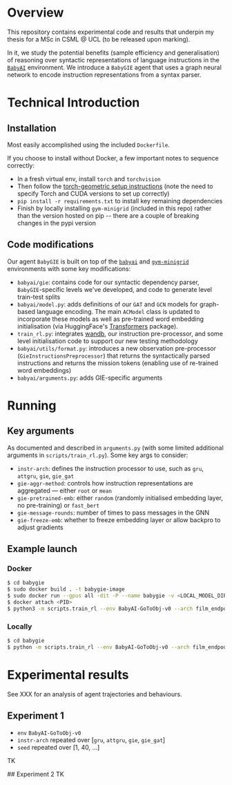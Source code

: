 # Overview

This repository contains experimental code and results that underpin my thesis for a MSc in CSML @ UCL (to be released upon marking).

In it, we study the potential benefits (sample efficiency and generalisation) of reasoning over syntactic representations of language instructions in the [`BabyAI`](https://github.com/mila-iqia/babyai) environment. We introduce a `BabyGIE` agent that uses a graph neural network to encode instruction representations from a syntax parser.

# Technical Introduction

## Installation

Most easily accomplished using the included `Dockerfile`.

If you choose to install without Docker, a few important notes to sequence correctly:

- In a fresh virtual env, install `torch` and `torchvision`
- Then follow the [torch-geometric setup instructions](https://pytorch-geometric.readthedocs.io/en/latest/notes/installation.html) (note the need to specify Torch and CUDA versions to set up correctly)
- `pip install -r requirements.txt` to install key remaining dependencies
- Finish by locally installing `gym-minigrid` (included in this repo) rather than the version hosted on pip -- there are a couple of breaking changes in the pypi version

## Code modifications

Our agent `BabyGIE` is built on top of the [`babyai`](https://github.com/mila-iqia/babyai) and [`gym-minigrid`](https://github.com/maximecb/gym-minigrid) environments with some key modifications:

- `babyai/gie`: contains code for our syntactic dependency parser, `BabyGIE`-specific levels we've developed, and code to generate level train-test splits
- `babyai/model.py`: adds definitions of our `GAT` and `GCN` models for graph-based language encoding. The main `ACModel` class is updated to incorporate these models as well as pre-trained word embedding initialisation (via HuggingFace's [Transformers](https://huggingface.co/transformers/) package).
- `train_rl.py`: integrates [wandb](https://wandb.ai/), our instruction pre-processor, and some level initialisation code to support our new testing methodology
- `babyai/utils/format.py`: introduces a new observation pre-processor (`GieInstructionsPreprocessor`) that returns the syntactically parsed instructions and returns the mission tokens (enabling use of re-trained word embeddings)
- `babyai/arguments.py`: adds GIE-specific arguments

# Running

## Key arguments

As documented and described in `arguments.py` (with some limited additional arguments in `scripts/train_rl.py`). Some key args to consider:

- `instr-arch`: defines the instruction processor to use, such as `gru`, `attgru`, `gie`, `gie_gat`
- `gie-aggr-method`: controls how instruction representations are aggregated — either `root` or `mean`
- `gie-pretrained-emb`: either `random` (randomly initialised embedding layer, no pre-training) or `fast_bert`
- `gie-message-rounds`: number of times to pass messages in the GNN
- `gie-freeze-emb`: whether to freeze embedding layer or allow backpro to adjust gradients

## Example launch

### Docker
```bash
$ cd babygie
$ sudo docker build . -t babygie-image
$ sudo docker run --gpus all -dit -P --name babygie -v <LOCAL_MODEL_DIR>:/models babygie-image
$ docker attach <PID>
$ python3 -m scripts.train_rl --env BabyAI-GoToObj-v0 --arch film_endpool_res --instr-arch gie --log-interval 2 --save-interval 20 --frames 300_000 --seed 1
```

### Locally
```bash
$ cd babygie
$ python -m scripts.train_rl --env BabyAI-GoToObj-v0 --arch film_endpool_res --instr-arch gie --log-interval 2 --save-interval 20 --frames 300_000 --seed 1
```

# Experimental results

See XXX for an analysis of agent trajectories and behaviours.

## Experiment 1
- `env` `BabyAI-GoToObj-v0`
- `instr-arch` repeated over [`gru`, `attgru`, `gie`, `gie_gat`]
- `seed` repeated over [1, 40, ...]

TK

## Experiment 2
TK